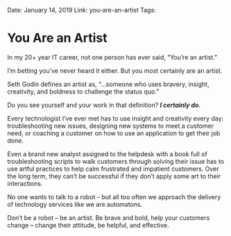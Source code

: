 Date: January 14, 2019
Link: you-are-an-artist
Tags:

You Are an Artist
=================

In my 20+ year IT career, not one person has ever said, “You’re an artist.”

I’m betting you’ve never heard it either. But you most certainly are an artist.

Seth Godin defines an artist as, “…someone who uses bravery, insight, creativity, and boldness to challenge the status quo.”

Do you see yourself and your work in that definition? **_I certainly do._**

Every technologist I’ve ever met has to use insight and creativity every day: troubleshooting new issues, designing new systems to meet a customer need, or coaching a customer on how to use an application to get their job done.

Even a brand new analyst assigned to the helpdesk with a book full of troubleshooting scripts to walk customers through solving their issue has to use artful practices to help calm frustrated and impatient customers. Over the long term, they can’t be successful if they don’t apply some art to their interactions.

No one wants to talk to a robot – but all too often we approach the delivery of technology services like we are automatons.

Don’t be a robot – be an artist. Be brave and bold, help your customers change – change their attitude, be helpful, and effective.
